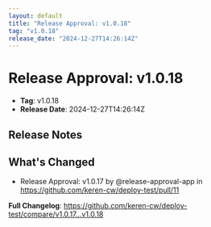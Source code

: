 ```yaml
---
layout: default
title: "Release Approval: v1.0.18"
tag: "v1.0.18"
release_date: "2024-12-27T14:26:14Z"
---
```


# Release Approval: v1.0.18

- **Tag**: v1.0.18
- **Release Date**: 2024-12-27T14:26:14Z

## Release Notes
## What's Changed
* Release Approval: v1.0.17 by @release-approval-app in https://github.com/keren-cw/deploy-test/pull/11


**Full Changelog**: https://github.com/keren-cw/deploy-test/compare/v1.0.17...v1.0.18
